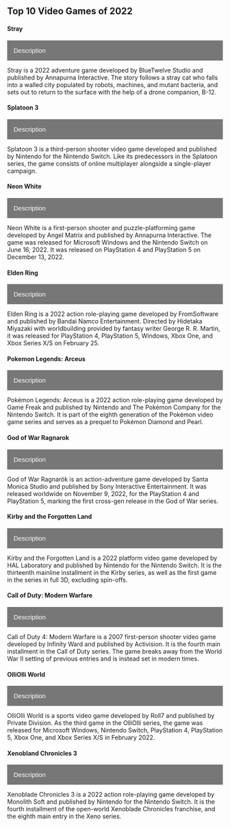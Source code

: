 ## Top 10 Video Games of 2022

####  Stray

<meta name="viewport" content="width=device-width, initial-scale=1">
<style>
.collapsible {
  background-color: #777;
  color: white;
  cursor: pointer;
  padding: 15px;
  width: 100%;
  border: none;
  text-align: left;
  outline: none;
  font-size: 15px;
}
</style>

</head>
<body>

<button type="button" class="collapsible">Description</button>
<div class="content">
  <p>Stray is a 2022 adventure game developed by BlueTwelve Studio and published by Annapurna Interactive. The story follows a stray cat who falls into a walled city populated by robots, machines, and mutant bacteria, and sets out to return to the surface with the help of a drone companion, B-12.</p>
</div>

<script>
var coll = document.getElementsByClassName("collapsible");
var i;

for (i = 0; i < coll.length; i++) {
  coll[i].addEventListener("click", function() {
    this.classList.toggle("active");
    var content = this.nextElementSibling;
    if (content.style.display === "block") {
      content.style.display = "none";
    } else {
      content.style.display = "block";
    }
  });
}
</script>


#### Splatoon 3

<meta name="viewport" content="width=device-width, initial-scale=1">
<style>
.collapsible {
  background-color: #777;
  color: white;
  cursor: pointer;
  padding: 15px;
  width: 100%;
  border: none;
  text-align: left;
  outline: none;
  font-size: 15px;
}
</style>

</head>
<body>

<button type="button" class="collapsible">Description</button>
<div class="content">
  <p>Splatoon 3 is a third-person shooter video game developed and published by Nintendo for the Nintendo Switch. Like its predecessors in the Splatoon series, the game consists of online multiplayer alongside a single-player campaign.</p>
</div>

<script>
var coll = document.getElementsByClassName("collapsible");
var i;

for (i = 0; i < coll.length; i++) {
  coll[i].addEventListener("click", function() {
    this.classList.toggle("active");
    var content = this.nextElementSibling;
    if (content.style.display === "block") {
      content.style.display = "none";
    } else {
      content.style.display = "block";
    }
  });
}
</script>

#### Neon White

<meta name="viewport" content="width=device-width, initial-scale=1">
<style>
.collapsible {
  background-color: #777;
  color: white;
  cursor: pointer;
  padding: 15px;
  width: 100%;
  border: none;
  text-align: left;
  outline: none;
  font-size: 15px;
}
</style>

</head>
<body>

<button type="button" class="collapsible">Description</button>
<div class="content">
  <p>Neon White is a first-person shooter and puzzle-platforming game developed by Angel Matrix and published by Annapurna Interactive. The game was released for Microsoft Windows and the Nintendo Switch on June 16, 2022. It was released on PlayStation 4 and PlayStation 5 on December 13, 2022.</p>
</div>

<script>
var coll = document.getElementsByClassName("collapsible");
var i;

for (i = 0; i < coll.length; i++) {
  coll[i].addEventListener("click", function() {
    this.classList.toggle("active");
    var content = this.nextElementSibling;
    if (content.style.display === "block") {
      content.style.display = "none";
    } else {
      content.style.display = "block";
    }
  });
}
</script>

#### Elden Ring

<meta name="viewport" content="width=device-width, initial-scale=1">
<style>
.collapsible {
  background-color: #777;
  color: white;
  cursor: pointer;
  padding: 15px;
  width: 100%;
  border: none;
  text-align: left;
  outline: none;
  font-size: 15px;
}
</style>

</head>
<body>

<button type="button" class="collapsible">Description</button>
<div class="content">
  <p>Elden Ring is a 2022 action role-playing game developed by FromSoftware and published by Bandai Namco Entertainment. Directed by Hidetaka Miyazaki with worldbuilding provided by fantasy writer George R. R. Martin, it was released for PlayStation 4, PlayStation 5, Windows, Xbox One, and Xbox Series X/S on February 25.</p>
</div>

<script>
var coll = document.getElementsByClassName("collapsible");
var i;

for (i = 0; i < coll.length; i++) {
  coll[i].addEventListener("click", function() {
    this.classList.toggle("active");
    var content = this.nextElementSibling;
    if (content.style.display === "block") {
      content.style.display = "none";
    } else {
      content.style.display = "block";
    }
  });
}
</script>

#### Pokemon Legends: Arceus

<meta name="viewport" content="width=device-width, initial-scale=1">
<style>
.collapsible {
  background-color: #777;
  color: white;
  cursor: pointer;
  padding: 15px;
  width: 100%;
  border: none;
  text-align: left;
  outline: none;
  font-size: 15px;
}
</style>

</head>
<body>

<button type="button" class="collapsible">Description</button>
<div class="content">
  <p>Pokémon Legends: Arceus is a 2022 action role-playing game developed by Game Freak and published by Nintendo and The Pokémon Company for the Nintendo Switch. It is part of the eighth generation of the Pokémon video game series and serves as a prequel to Pokémon Diamond and Pearl.</p>
</div>

<script>
var coll = document.getElementsByClassName("collapsible");
var i;

for (i = 0; i < coll.length; i++) {
  coll[i].addEventListener("click", function() {
    this.classList.toggle("active");
    var content = this.nextElementSibling;
    if (content.style.display === "block") {
      content.style.display = "none";
    } else {
      content.style.display = "block";
    }
  });
}
</script>

#### God of War Ragnarok

<meta name="viewport" content="width=device-width, initial-scale=1">
<style>
.collapsible {
  background-color: #777;
  color: white;
  cursor: pointer;
  padding: 15px;
  width: 100%;
  border: none;
  text-align: left;
  outline: none;
  font-size: 15px;
}
</style>

</head>
<body>

<button type="button" class="collapsible">Description</button>
<div class="content">
  <p>God of War Ragnarök is an action-adventure game developed by Santa Monica Studio and published by Sony Interactive Entertainment. It was released worldwide on November 9, 2022, for the PlayStation 4 and PlayStation 5, marking the first cross-gen release in the God of War series.</p>
</div>

<script>
var coll = document.getElementsByClassName("collapsible");
var i;

for (i = 0; i < coll.length; i++) {
  coll[i].addEventListener("click", function() {
    this.classList.toggle("active");
    var content = this.nextElementSibling;
    if (content.style.display === "block") {
      content.style.display = "none";
    } else {
      content.style.display = "block";
    }
  });
}
</script>

#### Kirby and the Forgotten Land

<meta name="viewport" content="width=device-width, initial-scale=1">
<style>
.collapsible {
  background-color: #777;
  color: white;
  cursor: pointer;
  padding: 15px;
  width: 100%;
  border: none;
  text-align: left;
  outline: none;
  font-size: 15px;
}
</style>

</head>
<body>

<button type="button" class="collapsible">Description</button>
<div class="content">
  <p>Kirby and the Forgotten Land is a 2022 platform video game developed by HAL Laboratory and published by Nintendo for the Nintendo Switch. It is the thirteenth mainline installment in the Kirby series, as well as the first game in the series in full 3D, excluding spin-offs.</p>
</div>

<script>
var coll = document.getElementsByClassName("collapsible");
var i;

for (i = 0; i < coll.length; i++) {
  coll[i].addEventListener("click", function() {
    this.classList.toggle("active");
    var content = this.nextElementSibling;
    if (content.style.display === "block") {
      content.style.display = "none";
    } else {
      content.style.display = "block";
    }
  });
}
</script>

#### Call of Duty: Modern Warfare

<meta name="viewport" content="width=device-width, initial-scale=1">
<style>
.collapsible {
  background-color: #777;
  color: white;
  cursor: pointer;
  padding: 15px;
  width: 100%;
  border: none;
  text-align: left;
  outline: none;
  font-size: 15px;
}
</style>

</head>
<body>

<button type="button" class="collapsible">Description</button>
<div class="content">
  <p>Call of Duty 4: Modern Warfare is a 2007 first-person shooter video game developed by Infinity Ward and published by Activision. It is the fourth main installment in the Call of Duty series. The game breaks away from the World War II setting of previous entries and is instead set in modern times.</p>
</div>

<script>
var coll = document.getElementsByClassName("collapsible");
var i;

for (i = 0; i < coll.length; i++) {
  coll[i].addEventListener("click", function() {
    this.classList.toggle("active");
    var content = this.nextElementSibling;
    if (content.style.display === "block") {
      content.style.display = "none";
    } else {
      content.style.display = "block";
    }
  });
}
</script>

#### OlliOlli World

<meta name="viewport" content="width=device-width, initial-scale=1">
<style>
.collapsible {
  background-color: #777;
  color: white;
  cursor: pointer;
  padding: 15px;
  width: 100%;
  border: none;
  text-align: left;
  outline: none;
  font-size: 15px;
}
</style>

</head>
<body>

<button type="button" class="collapsible">Description</button>
<div class="content">
  <p>OlliOlli World is a sports video game developed by Roll7 and published by Private Division. As the third game in the OlliOlli series, the game was released for Microsoft Windows, Nintendo Switch, PlayStation 4, PlayStation 5, Xbox One, and Xbox Series X/S in February 2022.</p>
</div>

<script>
var coll = document.getElementsByClassName("collapsible");
var i;

for (i = 0; i < coll.length; i++) {
  coll[i].addEventListener("click", function() {
    this.classList.toggle("active");
    var content = this.nextElementSibling;
    if (content.style.display === "block") {
      content.style.display = "none";
    } else {
      content.style.display = "block";
    }
  });
}
</script>

#### Xenobland Chronicles 3

<meta name="viewport" content="width=device-width, initial-scale=1">
<style>
.collapsible {
  background-color: #777;
  color: white;
  cursor: pointer;
  padding: 15px;
  width: 100%;
  border: none;
  text-align: left;
  outline: none;
  font-size: 15px;
}
</style>

</head>
<body>

<button type="button" class="collapsible">Description</button>
<div class="content">
  <p>Xenoblade Chronicles 3 is a 2022 action role-playing game developed by Monolith Soft and published by Nintendo for the Nintendo Switch. It is the fourth installment of the open-world Xenoblade Chronicles franchise, and the eighth main entry in the Xeno series.</p>
</div>

<script>
var coll = document.getElementsByClassName("collapsible");
var i;

for (i = 0; i < coll.length; i++) {
  coll[i].addEventListener("click", function() {
    this.classList.toggle("active");
    var content = this.nextElementSibling;
    if (content.style.display === "block") {
      content.style.display = "none";
    } else {
      content.style.display = "block";
    }
  });
}
</script>